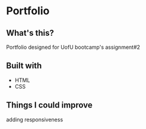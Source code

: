 # Portfolio
## What's this?
Portfolio designed for UofU bootcamp's assignment#2

## Built with
* HTML
* CSS

## Things I could improve
adding responsiveness